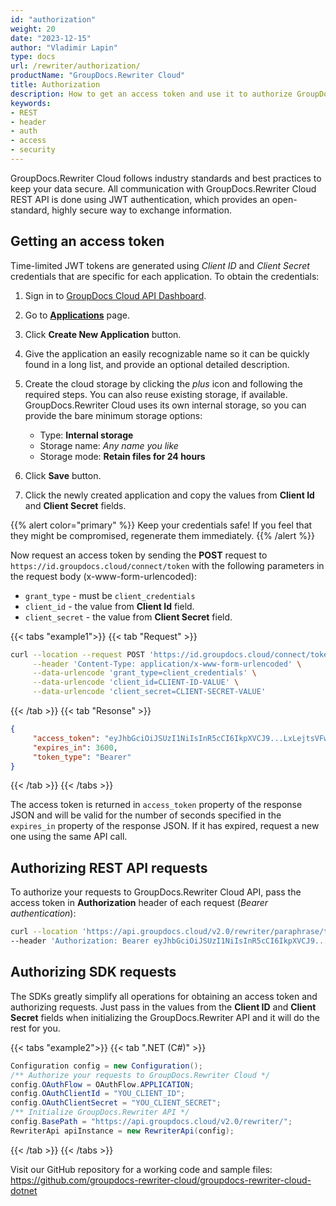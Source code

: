 ```yaml
---
id: "authorization"
weight: 20
date: "2023-12-15"
author: "Vladimir Lapin"
type: docs
url: /rewriter/authorization/
productName: "GroupDocs.Rewriter Cloud"
title: Authorization
description: How to get an access token and use it to authorize GroupDocs.Rewriter Cloud API requests.
keywords:
- REST
- header
- auth
- access
- security
---
```


GroupDocs.Rewriter Cloud follows industry standards and best practices to keep your data secure. All communication with GroupDocs.Rewriter Cloud REST API is done using JWT authentication, which provides an open-standard, highly secure way to exchange information.

## Getting an access token

Time-limited JWT tokens are generated using _Client ID_ and _Client Secret_ credentials that are specific for each application. To obtain the credentials:

1. Sign in to [GroupDocs Cloud API Dashboard](https://dashboard.groupdocs.cloud/).
2. Go to [**Applications**](https://dashboard.groupdocs.cloud/applications) page.
3. Click **Create New Application** button.
4. Give the application an easily recognizable name so it can be quickly found in a long list, and provide an optional detailed description.
5. Create the cloud storage by clicking the _plus_ icon and following the required steps. You can also reuse existing storage, if available.   
   GroupDocs.Rewriter Cloud uses its own internal storage, so you can provide the bare minimum storage options:

    - Type: **Internal storage**
    - Storage name: _Any name you like_
    - Storage mode: **Retain files for 24 hours**

6. Click **Save** button.
7. Click the newly created application and copy the values from **Client Id** and **Client Secret** fields.

{{% alert color="primary" %}} 
Keep your credentials safe! If you feel that they might be compromised, regenerate them immediately.
{{% /alert %}}

Now request an access token by sending the **POST** request to `https://id.groupdocs.cloud/connect/token` with the following parameters in the request body (x-www-form-urlencoded):

- `grant_type` - must be `client_credentials`
- `client_id` - the value from **Client Id** field.
- `client_secret` - the value from **Client Secret** field.

{{< tabs "example1">}} {{< tab "Request" >}}
```bash
curl --location --request POST 'https://id.groupdocs.cloud/connect/token' \
     --header 'Content-Type: application/x-www-form-urlencoded' \
     --data-urlencode 'grant_type=client_credentials' \
     --data-urlencode 'client_id=CLIENT-ID-VALUE' \
     --data-urlencode 'client_secret=CLIENT-SECRET-VALUE'
```
{{< /tab >}} {{< tab "Resonse" >}}
```json
{
     "access_token": "eyJhbGciOiJSUzI1NiIsInR5cCI6IkpXVCJ9...LxLejtsVFwrZpHA",
     "expires_in": 3600,
     "token_type": "Bearer"
}
```
{{< /tab >}} {{< /tabs >}}

The access token is returned in `access_token` property of the response JSON and will be valid for the number of seconds specified in the `expires_in` property of the response JSON. If it has expired, request a new one using the same API call.

## Authorizing REST API requests

To authorize your requests to GroupDocs.Rewriter Cloud API, pass the access token in **Authorization** header of each request (_Bearer authentication_):

```bash
curl --location 'https://api.groupdocs.cloud/v2.0/rewriter/paraphrase/text/dae5390e-3658-4bff-85bf-4a77cc04eaa5_text' \
--header 'Authorization: Bearer eyJhbGciOiJSUzI1NiIsInR5cCI6IkpXVCJ9...LxLejtsVFwrZpHA'
```

## Authorizing SDK requests

The SDKs greatly simplify all operations for obtaining an access token and authorizing requests. Just pass in the values from the **Client ID** and **Client Secret** fields when initializing the GroupDocs.Rewriter API and it will do the rest for you.

{{< tabs "example2">}} {{< tab ".NET (C#)" >}}
```csharp
Configuration config = new Configuration();
/** Authorize your requests to GroupDocs.Rewriter Cloud */
config.OAuthFlow = OAuthFlow.APPLICATION;
config.OAuthClientId = "YOU_CLIENT_ID";
config.OAuthClientSecret = "YOU_CLIENT_SECRET";
/** Initialize GroupDocs.Rewriter API */
config.BasePath = "https://api.groupdocs.cloud/v2.0/rewriter/";
RewriterApi apiInstance = new RewriterApi(config);
```
{{< /tab >}} {{< /tabs >}}

Visit our GitHub repository for a working code and sample files: https://github.com/groupdocs-rewriter-cloud/groupdocs-rewriter-cloud-dotnet
